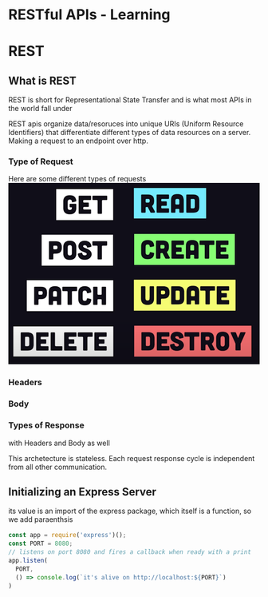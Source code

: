# RESTful APIs - Learning

# REST

## What is REST

REST is short for Representational State Transfer and is what most APIs in the world fall under

REST apis organize data/resoruces into unique URIs (Uniform Resource Identifiers) that differentiate different types of data resources on a server. Making a request to an endpoint over http.

### Type of Request
Here are some different types of requests
![](assets/2021-05-29-10-25-38.png)

### Headers

### Body

### Types of Response

with Headers and Body as well

This archetecture is stateless. Each request response cycle is independent from all other communication. 


## Initializing an Express Server

its value is an import of the express package, which itself is a function, so we add paraenthsis 


```js
const app = require('express')();
const PORT = 8080;
// listens on port 8080 and fires a callback when ready with a print
app.listen(
  PORT,
  () => console.log(`it's alive on http://localhost:${PORT}`)
)
```